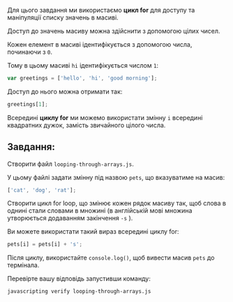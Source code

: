 Для цього завдання ми використаємо **цикл for** для доступу та маніпуляції списку значень в масиві.

Доступ до значень масиву можна здійснити з допомогою цілих чисел.

Кожен елемент в масиві ідентифікується з допомогою числа, починаючи з `0`.

Тому в цьому масиві `hi` ідентифікується числом `1`:

```js
var greetings = ['hello', 'hi', 'good morning'];
```

Доступ до нього можна отримати так:

```js
greetings[1];
```

Всередині **циклу for** ми можемо використати змінну `i` всередині квадратних дужок, замість звичайного цілого числа.

## Завдання:

Створити файл `looping-through-arrays.js`.

У цьому файлі задати змінну під назвою `pets`, що вказуватиме на масив:

```js
['cat', 'dog', 'rat'];
```

Створити цикл for loop, що змінює кожен рядок масиву так, щоб слова в однині стали словами в множині (в англійській мові множина утворюється додаванням закінчення `-s` ).

Ви можете використати такий вираз всередині циклу for:

```js
pets[i] = pets[i] + 's';
```

Після циклу, використайте `console.log()`, щоб вивести масив `pets` до термінала.

Перевірте вашу відповідь запустивши команду:

```bash
javascripting verify looping-through-arrays.js
```
